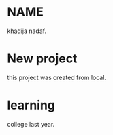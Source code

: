 # NAME 
khadija nadaf.
# New project 
this project was created from local.
# learning
college last year.
